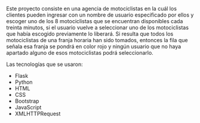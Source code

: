 Este proyecto consiste en una agencia de motociclistas en la cuál los clientes pueden ingresar con un nombre de usuario especificado por ellos y escoger uno de los 8 motociclistas que se encuentran disponibles cada treinta minutos, si el usuario vuelve a seleccionar uno de los motociclistas que había escogido  previamente lo liberará. Si resulta que todos los motociclistas de una franja horaria han sido tomados, entonces la fila que señala esa franja se pondrá en color rojo y ningún usuario que no haya apartado alguno de esos motociclistas podrá seleccionarlo.

Las tecnologías que se usaron:
  - Flask
  - Python
  - HTML
  - CSS
  - Bootstrap
  - JavaScript
  - XMLHTTPRequest
